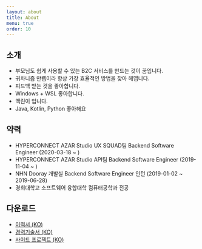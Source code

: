 ```yaml
---
layout: about
title: About
menu: true
order: 10
---
```


## 소개

- 부모님도 쉽게 사용할 수 있는 B2C 서비스를 만드는 것이 꿈입니다.
- 귀차니즘 만렙이라 항상 가장 효율적인 방법을 찾아 헤맵니다.
- 피드백 받는 것을 좋아합니다.
- Windows + WSL 좋아합니다. 
- 맥린이 입니다.
- Java, Kotlin, Python 좋아해요

## 약력
- HYPERCONNECT AZAR Studio UX SQUAD팀 Backend Software Engineer (2020-03-18 ~ )
- HYPERCONNECT AZAR Studio API팀 Backend Software Engineer (2019-11-04 ~ )
- NHN Dooray 개발실 Backend Software Engineer 인턴 (2019-01-02 ~ 2019-06-28)
- 경희대학교 소프트웨어 융합대학 컴퓨터공학과 전공

## 다운로드
- [이력서 (KO)](https://ryulth.com/resume-ko.pdf)
- [경력기술서 (KO)](https://ryulth.com/cv-ko.pdf)
- [사이드 프로젝트 (KO)](https://ryulth.com/side-project-ko.pdf)


